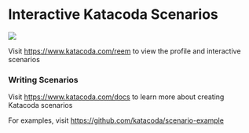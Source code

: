 # Interactive Katacoda Scenarios

[![](http://shields.katacoda.com/katacoda/reem/count.svg)](https://www.katacoda.com/reem "Get your profile on Katacoda.com")

Visit https://www.katacoda.com/reem to view the profile and interactive scenarios

### Writing Scenarios
Visit https://www.katacoda.com/docs to learn more about creating Katacoda scenarios

For examples, visit https://github.com/katacoda/scenario-example
